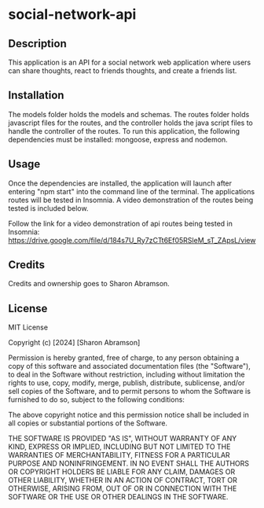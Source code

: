 # social-network-api

## Description
This application is an API for a social network web application where users can share thoughts, react to friends thoughts, and create a friends list. 

## Installation

The models folder holds the models and schemas. The routes folder holds javascript files for the routes, and the controller holds the java script files to handle the controller of the routes. To run this application, the following dependencies must be installed: mongoose, express and nodemon. 

## Usage

Once the dependencies are installed, the application will launch after entering "npm start" into the command line of the terminal. The applications routes will be tested in Insomnia. A video demonstration of the routes being tested is included below.
 
Follow the link for a video demonstration of api routes being tested in Insomnia: https://drive.google.com/file/d/184s7U_Ry7zCTt6Ef05RSleM_sT_ZApsL/view



## Credits

Credits and ownership goes to Sharon Abramson. 

## License

MIT License

Copyright (c) [2024] [Sharon Abramson]

Permission is hereby granted, free of charge, to any person obtaining a copy
of this software and associated documentation files (the "Software"), to deal
in the Software without restriction, including without limitation the rights
to use, copy, modify, merge, publish, distribute, sublicense, and/or sell
copies of the Software, and to permit persons to whom the Software is
furnished to do so, subject to the following conditions:

The above copyright notice and this permission notice shall be included in all
copies or substantial portions of the Software.

THE SOFTWARE IS PROVIDED "AS IS", WITHOUT WARRANTY OF ANY KIND, EXPRESS OR
IMPLIED, INCLUDING BUT NOT LIMITED TO THE WARRANTIES OF MERCHANTABILITY,
FITNESS FOR A PARTICULAR PURPOSE AND NONINFRINGEMENT. IN NO EVENT SHALL THE
AUTHORS OR COPYRIGHT HOLDERS BE LIABLE FOR ANY CLAIM, DAMAGES OR OTHER
LIABILITY, WHETHER IN AN ACTION OF CONTRACT, TORT OR OTHERWISE, ARISING FROM,
OUT OF OR IN CONNECTION WITH THE SOFTWARE OR THE USE OR OTHER DEALINGS IN THE
SOFTWARE.